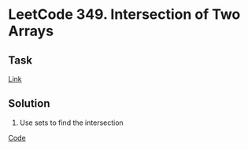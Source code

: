 # LeetCode 349. Intersection of Two Arrays

## Task

[Link](https://leetcode.com/problems/intersection-of-two-arrays/description/?envType=daily-question&envId=2024-03-10)

## Solution

1. Use sets to find the intersection

[Code](https://leetcode.com/problems/intersection-of-two-arrays/submissions/1199827266?envType=daily-question&envId=2024-03-10)